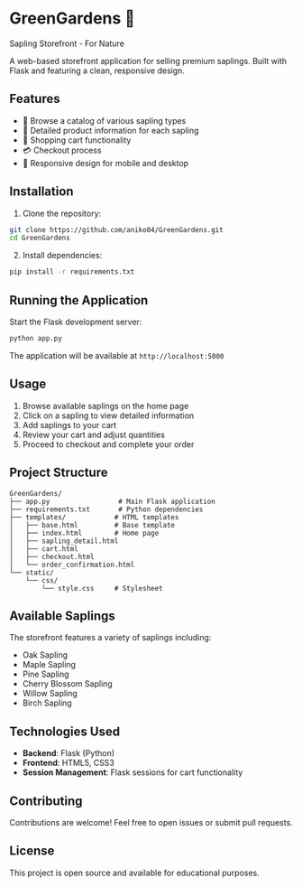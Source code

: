 # GreenGardens 🌱
Sapling Storefront - For Nature

A web-based storefront application for selling premium saplings. Built with Flask and featuring a clean, responsive design.

## Features

- 🌳 Browse a catalog of various sapling types
- 📝 Detailed product information for each sapling
- 🛒 Shopping cart functionality
- 💳 Checkout process
- 📱 Responsive design for mobile and desktop

## Installation

1. Clone the repository:
```bash
git clone https://github.com/aniko04/GreenGardens.git
cd GreenGardens
```

2. Install dependencies:
```bash
pip install -r requirements.txt
```

## Running the Application

Start the Flask development server:
```bash
python app.py
```

The application will be available at `http://localhost:5000`

## Usage

1. Browse available saplings on the home page
2. Click on a sapling to view detailed information
3. Add saplings to your cart
4. Review your cart and adjust quantities
5. Proceed to checkout and complete your order

## Project Structure

```
GreenGardens/
├── app.py                 # Main Flask application
├── requirements.txt       # Python dependencies
├── templates/            # HTML templates
│   ├── base.html         # Base template
│   ├── index.html        # Home page
│   ├── sapling_detail.html
│   ├── cart.html
│   ├── checkout.html
│   └── order_confirmation.html
└── static/
    └── css/
        └── style.css     # Stylesheet
```

## Available Saplings

The storefront features a variety of saplings including:
- Oak Sapling
- Maple Sapling
- Pine Sapling
- Cherry Blossom Sapling
- Willow Sapling
- Birch Sapling

## Technologies Used

- **Backend**: Flask (Python)
- **Frontend**: HTML5, CSS3
- **Session Management**: Flask sessions for cart functionality

## Contributing

Contributions are welcome! Feel free to open issues or submit pull requests.

## License

This project is open source and available for educational purposes.

